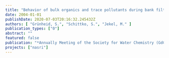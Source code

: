 ```yaml
---
title: "Behavior of bulk organics and trace pollutants during bank filtration and groundwater recharge of wastewater-impacted surface waters"
date: 2004-01-01
publishDate: 2020-07-03T20:16:32.245432Z
authors: [ "Grünheid, S.", "Schittko, S.", "Jekel, M." ]
publication_types: ["0"]
abstract: ""
featured: false
publication: "*Annually Meeting of the Society for Water Chemistry (GdCh)*"
projects: ["nasri"]
---
```


